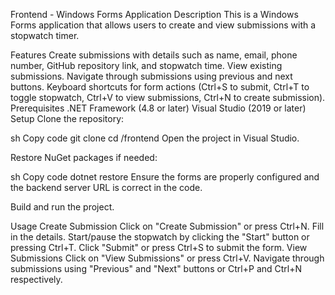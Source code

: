 Frontend - Windows Forms Application
Description
This is a Windows Forms application that allows users to create and view submissions with a stopwatch timer.

Features
Create submissions with details such as name, email, phone number, GitHub repository link, and stopwatch time.
View existing submissions.
Navigate through submissions using previous and next buttons.
Keyboard shortcuts for form actions (Ctrl+S to submit, Ctrl+T to toggle stopwatch, Ctrl+V to view submissions, Ctrl+N to create submission).
Prerequisites
.NET Framework (4.8 or later)
Visual Studio (2019 or later)
Setup
Clone the repository:

sh
Copy code
git clone <repository-url>
cd <repository-name>/frontend
Open the project in Visual Studio.

Restore NuGet packages if needed:

sh
Copy code
dotnet restore
Ensure the forms are properly configured and the backend server URL is correct in the code.

Build and run the project.

Usage
Create Submission
Click on "Create Submission" or press Ctrl+N.
Fill in the details.
Start/pause the stopwatch by clicking the "Start" button or pressing Ctrl+T.
Click "Submit" or press Ctrl+S to submit the form.
View Submissions
Click on "View Submissions" or press Ctrl+V.
Navigate through submissions using "Previous" and "Next" buttons or Ctrl+P and Ctrl+N respectively.
